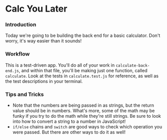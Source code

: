 # Calc You Later

### Introduction

Today we're going to be building the back end for a basic calculator. Don't worry, it's way easier than it sounds!


### Workflow

This is a test-driven app. You'll do all of your work in `calculate-back-end.js`, and within that file, you'll be making just one function, called `calculate`. Look at the tests in `calculate.test.js` for reference, as well as the test descriptions in your terminal.

### Tips and Tricks

* Note that the numbers are being passed in as strings, but the return value should be in numbers. What's more, some of the math may be funky if you try to do the math while they're still strings. Be sure to look into how to convert a string to a number in JavaScript!
* `if/else` chains and `switch` are good ways to check which operation you were passed. But there are other ways to do it as well!
